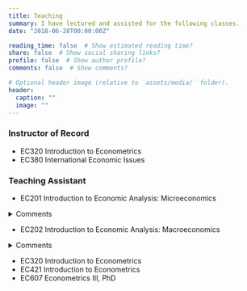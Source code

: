 ```yaml
---
title: Teaching
summary: I have lectured and assisted for the following classes.
date: "2018-06-28T00:00:00Z"

reading_time: false  # Show estimated reading time?
share: false  # Show social sharing links?
profile: false  # Show author profile?
comments: false  # Show comments?

# Optional header image (relative to `assets/media/` folder).
header:
  caption: ""
  image: ""
---
```


### Instructor of Record<br>

* EC320 Introduction to Econometrics
* EC380 International Economic Issues

### Teaching Assistant<br>

* EC201 Introduction to Economic Analysis: Microeconomics
<details>
           <summary>Comments</summary>
           <p></br>16/77 responding students. End of term comments included:
           
*"The GEs were awesome they really helped with my learning."*<br>
*"Philip is a great guy and very willing to work with you if you ask."*<br>
*"the GE would answer our questions very clearly"*<br>
*"The GE clarified a lot of material that was covered in the lecture, and it was very helpful."*<br>
*"It was helpful to clarify various topics with the GE about the lecture, making a stronger learning experience."*<br></p>
         </details>
* EC202 Introduction to Economic Analysis: Macroeconomics
<details>
           <summary>Comments</summary>
           <p></br>31/153 responding students. End of term comments included:

*"Philip is the biggest reason I am changing to an economics major. He has been insightful and very kind."*<br>
*"I like how they check if we are doing okay during each activity on the discussion sheets and tries to explain some concepts better if there is difficulty."*<br>
*"Philip is very good at giving feedback and promoting learning through conversation."*<br>
*"You're doing a great job, I love being in your class"*<br>
*"This GE was very good at explaining tougher concepts, I always left class feeling confident."*<br>
*"Philip described and explained all components for the class very well and was very helpful"*<br></p>
         </details>
* EC320 Introduction to Econometrics
* EC421 Introduction to Econometrics
* EC607 Econometrics III, PhD
